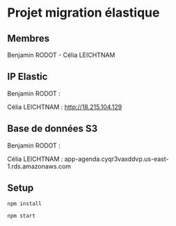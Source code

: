 # Projet migration élastique

## Membres

Benjamin RODOT - Célia LEICHTNAM

## IP Elastic

Benjamin RODOT : 

Célia LEICHTNAM : http://18.215.104.129

## Base de données S3

Benjamin RODOT : 

Célia LEICHTNAM : app-agenda.cyqr3vaxddvp.us-east-1.rds.amazonaws.com 

## Setup

```npm install```

```npm start```
